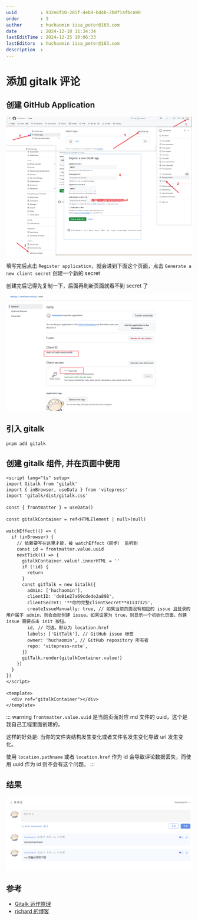 ```yaml
---
uuid         : 932e6f10-285f-4eb9-bd4b-2b8f1afbca90
order        : 3
author       : huchaomin iisa_peter@163.com
date         : 2024-12-18 11:34:34
lastEditTime : 2024-12-25 10:06:33
lastEditors  : huchaomin iisa_peter@163.com
description  :
---
```


# 添加 gitalk 评论

## 创建 GitHub Application

![创建 GitHub Application](./创建GitHubApplication.png)

填写完后点击 `Register application`，就会进到下面这个页面，点击 `Generate a new client secret` 创建一个新的 secret

创建完后记得先复制一下，后面再刷新页面就看不到 secret 了

![创建 GitHub Application](./创建GitHubApplication2.png)

## 引入 gitalk

```bash
pnpm add gitalk
```

## 创建 gitalk 组件, 并在页面中使用

```vue
<script lang="ts" setup>
import Gitalk from 'gitalk'
import { inBrowser, useData } from 'vitepress'
import 'gitalk/dist/gitalk.css'

const { frontmatter } = useData()

const gitalkContainer = ref<HTMLElement | null>(null)

watchEffect(() => {
  if (inBrowser) {
    // 依赖要写在这里才能，被 watchEffect（同步） 监听到
    const id = frontmatter.value.uuid
    nextTick(() => {
      gitalkContainer.value!.innerHTML = ''
      if (!id) {
        return
      }
      const gitTalk = new Gitalk({
        admin: ['huchaomin'],
        clientID: 'de01e27a69cdede2a898',
        clientSecret: '**你的完整clientSecret**81137325',
        createIssueManually: true, // 如果当前页面没有相应的 issue 且登录的用户属于 admin，则会自动创建 issue。如果设置为 true，则显示一个初始化页面，创建 issue 需要点击 init 按钮。
        id, // 可选。默认为 location.href
        labels: ['GitTalk'], // GitHub issue 标签
        owner: 'huchaomin', // GitHub repository 所有者
        repo: 'vitepress-note',
      })
      gitTalk.render(gitalkContainer.value!)
    })
  }
})
</script>

<template>
  <div ref="gitalkContainer"></div>
</template>
```

::: warning
`frontmatter.value.uuid` 是当前页面对应 md 文件的 uuid，这个是我自己工程里面创建的。

这样的好处是: 当你的文件夹结构发生变化或者文件名发生变化导致 url 发生变化。

使用 `location.pathname` 或者 `location.href` 作为 id 会导致评论数据丢失，而使用 uuid 作为 id 则不会有这个问题。
:::

## 结果

![添加gitalk评论结果](./添加gitalk评论结果.png)

## 参考

- [Gitalk 运作原理](https://carl-zk.github.io/blog/2020/03/03/gitalk-%E8%BF%90%E4%BD%9C%E5%8E%9F%E7%90%86/)
- [richard 的博客](https://richard-docs.netlify.app/blogs/b-027)
